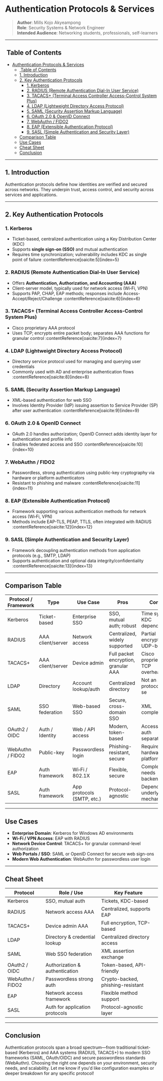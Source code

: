 # Authentication Protocols & Services

> **Author**: Mills Kojo Akyeampong  
> **Role**: Security Systems & Network Engineer    
> **Intended Audience**: Networking students, professionals, self-learners

---

## ​ Table of Contents

- [Authentication Protocols \& Services](#authentication-protocols--services)
  - [​ Table of Contents](#-table-of-contents)
  - [1. Introduction](#1-introduction)
  - [2. Key Authentication Protocols](#2-key-authentication-protocols)
    - [1. Kerberos](#1-kerberos)
    - [2. RADIUS (Remote Authentication Dial-In User Service)](#2-radius-remote-authentication-dial-in-user-service)
    - [3. TACACS+ (Terminal Access Controller Access-Control System Plus)](#3-tacacs-terminal-access-controller-access-control-system-plus)
    - [4. LDAP (Lightweight Directory Access Protocol)](#4-ldap-lightweight-directory-access-protocol)
    - [5. SAML (Security Assertion Markup Language)](#5-saml-security-assertion-markup-language)
    - [6. OAuth 2.0 \& OpenID Connect](#6-oauth-20--openid-connect)
    - [7. WebAuthn / FIDO2](#7-webauthn--fido2)
    - [8. EAP (Extensible Authentication Protocol)](#8-eap-extensible-authentication-protocol)
    - [9. SASL (Simple Authentication and Security Layer)](#9-sasl-simple-authentication-and-security-layer)
  - [Comparison Table](#comparison-table)
  - [Use Cases](#use-cases)
  - [Cheat Sheet](#cheat-sheet)
  - [Conclusion](#conclusion)

---

## 1. Introduction

Authentication protocols define how identities are verified and secured across networks. They underpin trust, access control, and security across services and applications.

---

## 2. Key Authentication Protocols

### 1. Kerberos  
- Ticket-based, centralized authentication using a Key Distribution Center (KDC)  
- Supports **single sign-on (SSO)** and mutual authentication  
- Requires time synchronization; vulnerability includes KDC as single point of failure :contentReference[oaicite:5]{index=5}

### 2. RADIUS (Remote Authentication Dial-In User Service)  
- Offers **Authentication, Authorization, and Accounting (AAA)**  
- Client-server model, typically used for network access (Wi‑Fi, VPN)  
- Supports PAP, CHAP, EAP methods; responses include Access-Accept/Reject/Challenge :contentReference[oaicite:6]{index=6}

### 3. TACACS+ (Terminal Access Controller Access-Control System Plus)  
- Cisco proprietary AAA protocol  
- Uses TCP; encrypts entire packet body; separates AAA functions for granular control :contentReference[oaicite:7]{index=7}

### 4. LDAP (Lightweight Directory Access Protocol)  
- Directory service protocol used for managing and querying user credentials  
- Commonly used with AD and enterprise authentication flows :contentReference[oaicite:8]{index=8}

### 5. SAML (Security Assertion Markup Language)  
- XML-based authentication for web SSO  
- Involves Identity Provider (IdP) issuing assertion to Service Provider (SP) after user authentication :contentReference[oaicite:9]{index=9}

### 6. OAuth 2.0 & OpenID Connect  
- OAuth 2.0 handles authorization; OpenID Connect adds identity layer for authentication and profile info  
- Enables federated access and SSO :contentReference[oaicite:10]{index=10}

### 7. WebAuthn / FIDO2  
- Passwordless, strong authentication using public-key cryptography via hardware or platform authenticators  
- Resistant to phishing and malware :contentReference[oaicite:11]{index=11}

### 8. EAP (Extensible Authentication Protocol)  
- Framework supporting various authentication methods for network access (Wi‑Fi, VPN)  
- Methods include EAP-TLS, PEAP, TTLS, often integrated with RADIUS :contentReference[oaicite:12]{index=12}

### 9. SASL (Simple Authentication and Security Layer)  
- Framework decoupling authentication methods from application protocols (e.g., SMTP, LDAP)  
- Supports authentication and optional data integrity/confidentiality :contentReference[oaicite:13]{index=13}

---

##  Comparison Table

| Protocol / Framework | Type           | Use Case                | Pros                                  | Cons                              |
|----------------------|----------------|--------------------------|----------------------------------------|-----------------------------------|
| Kerberos             | Ticket-based   | Enterprise SSO           | SSO, mutual auth; robust                | Time sync, KDC dependency         |
| RADIUS               | AAA client/server | Network access        | Centralized, widely supported           | Partial encryption, UDP-based     |
| TACACS+              | AAA client/server | Device admin           | Full packet encryption, granular AAA    | Cisco proprietary, TCP overhead   |
| LDAP                 | Directory      | Account lookup/auth      | Centralized directory                   | Not an auth protocol per se       |
| SAML                 | SSO federation | Web-based SSO            | Secure, cross-domain SSO                | XML complexity                    |
| OAuth2 / OIDC        | Auth / Identity | Web / API access        | Modern, token-based                     | Access vs auth separation         |
| WebAuthn / FIDO2     | Public-key     | Passwordless login       | Phishing-resistant, secure              | Requires hardware or platform     |
| EAP                  | Auth framework | Wi‑Fi / 802.1X           | Flexible, secure                        | Complex, needs backend            |
| SASL                 | Auth framework | App protocols (SMTP, etc.) | Protocol-agnostic                      | Depends on underlying mechanism   |

---

##  Use Cases

- **Enterprise Domain**: Kerberos for Windows AD environments  
- **Wi‑Fi / VPN Access**: EAP with RADIUS  
- **Network Device Control**: TACACS+ for granular command-level authorization  
- **Web Portals / SSO**: SAML or OpenID Connect for secure web sign-ons  
- **Modern Web Authentication**: WebAuthn for passwordless user login

---

##  Cheat Sheet

| Protocol              | Role / Use                           | Key Feature                    |
|-----------------------|--------------------------------------|--------------------------------|
| Kerberos              | SSO, mutual auth                     | Tickets, KDC-based             |
| RADIUS                | Network access AAA                   | Centralized, supports EAP      |
| TACACS+               | Device admin AAA                     | Full encryption, TCP-based     |
| LDAP                  | Directory & credential lookup        | Centralized directory access   |
| SAML                  | Web SSO federation                   | XML assertion exchange         |
| OAuth2 / OIDC         | Authorization & authentication       | Token-based, API-friendly      |
| WebAuthn / FIDO2      | Passwordless strong auth             | Crypto-backed, phishing-resistant |
| EAP                   | Network access framework             | Flexible method support        |
| SASL                  | Auth for application protocols       | Protocol-agnostic layer        |

---

##  Conclusion

Authentication protocols span a broad spectrum—from traditional ticket-based (Kerberos) and AAA systems (RADIUS, TACACS+) to modern SSO frameworks (SAML, OAuth/OIDC) and secure passwordless standards (WebAuthn). Choosing the right one depends on your environment, security needs, and scalability. Let me know if you'd like configuration examples or deeper breakdown for any specific protocol!

